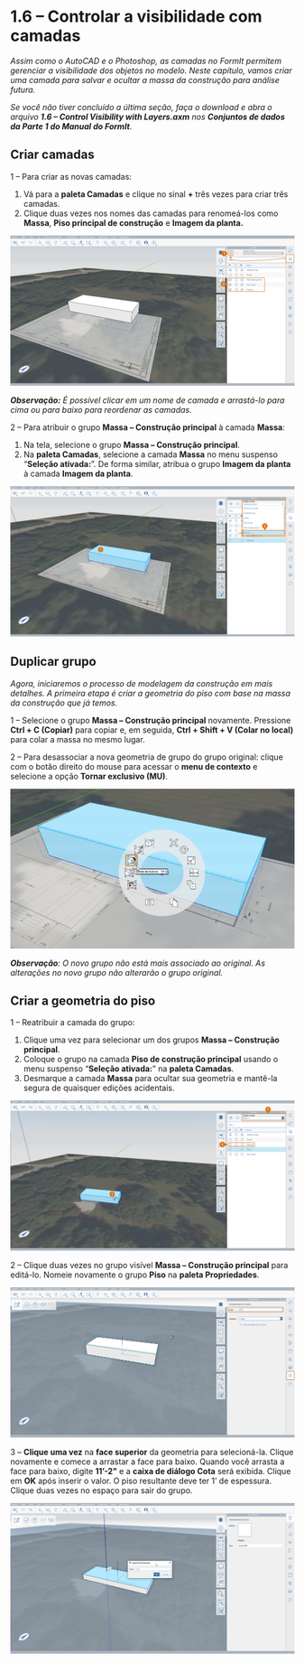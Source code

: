 # 1.6 – Controlar a visibilidade com camadas

_Assim como o AutoCAD e o Photoshop, as camadas no FormIt permitem gerenciar a visibilidade dos objetos no modelo. Neste capítulo, vamos criar uma camada para salvar e ocultar a massa da construção para análise futura._

_Se você não tiver concluído a última seção, faça o download e abra o arquivo_ _**1.6 – Control Visibility with Layers.axm**_ _nos_ _**Conjuntos de dados da Parte 1 do Manual do FormIt**._

## **Criar camadas**

1 – Para criar as novas camadas:

1. Vá para a **paleta Camadas** e clique no sinal **+** três vezes para criar três camadas.
2. Clique duas vezes nos nomes das camadas para renomeá-los como **Massa**, **Piso principal de construção** e **Imagem da planta.**

![](../../.gitbook/assets/0%20%2820%29.png)

_**Observação:**_ _É possível clicar em um nome de camada e arrastá-lo para cima ou para baixo para reordenar as camadas._

2 – Para atribuir o grupo **Massa – Construção principal** à camada **Massa**:

1. Na tela, selecione o grupo **Massa – Construção principal**.
2. Na **paleta Camadas**, selecione a camada **Massa** no menu suspenso “**Seleção ativada:**”. De forma similar, atribua o grupo **Imagem da planta** à camada **Imagem da planta**.

![](../../.gitbook/assets/1%20%2813%29.png)

## **Duplicar grupo**

_Agora, iniciaremos o processo de modelagem da construção em mais detalhes. A primeira etapa é criar a geometria do piso com base na massa da construção que já temos._

1 – Selecione o grupo **Massa – Construção principal** novamente. Pressione **Ctrl + C \(Copiar\)** para copiar e, em seguida, **Ctrl + Shift + V \(Colar no local\)** para colar a massa no mesmo lugar.

2 – Para desassociar a nova geometria de grupo do grupo original: clique com o botão direito do mouse para acessar o **menu de contexto** e selecione a opção **Tornar exclusivo \(MU\)**.

![](../../.gitbook/assets/2%20%2818%29.png)

_**Observação**: O novo grupo não está mais associado ao original. As alterações no novo grupo não alterarão o grupo original._

## **Criar a geometria do piso**

1 – Reatribuir a camada do grupo:

1. Clique uma vez para selecionar um dos grupos **Massa – Construção principal**.
2. Coloque o grupo na camada **Piso de construção principal** usando o menu suspenso “**Seleção ativada:**” na **paleta Camadas**.
3. Desmarque a camada **Massa** para ocultar sua geometria e mantê-la segura de quaisquer edições acidentais.

![](../../.gitbook/assets/3%20%2818%29.png)

2 – Clique duas vezes no grupo visível **Massa – Construção principal** para editá-lo. Nomeie novamente o grupo **Piso** na **paleta Propriedades**.

![](../../.gitbook/assets/4%20%2812%29.png)

3 – **Clique uma vez** na **face superior** da geometria para selecioná-la. Clique novamente e comece a arrastar a face para baixo. Quando você arrasta a face para baixo, digite **11’-2"** e a **caixa de diálogo Cota** será exibida. Clique em **OK** após inserir o valor. O piso resultante deve ter 1’ de espessura. Clique duas vezes no espaço para sair do grupo.

![](../../.gitbook/assets/5%20%2810%29.png)

